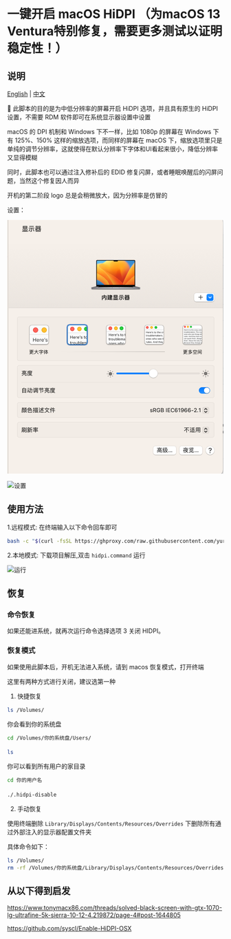# 一键开启 macOS HiDPI （为macOS 13 Ventura特别修复，需要更多测试以证明稳定性！）

## 说明

[English](README.md) | [中文](README-zh.md)

 此脚本的目的是为中低分辨率的屏幕开启 HiDPI 选项，并且具有原生的 HiDPI 设置，不需要 RDM 软件即可在系统显示器设置中设置

macOS 的 DPI 机制和 Windows 下不一样，比如 1080p 的屏幕在 Windows 下有 125%、150% 这样的缩放选项，而同样的屏幕在 macOS 下，缩放选项里只是单纯的调节分辨率，这就使得在默认分辨率下字体和UI看起来很小，降低分辨率又显得模糊

同时，此脚本也可以通过注入修补后的 EDID 修复闪屏，或者睡眠唤醒后的闪屏问题，当然这个修复因人而异

开机的第二阶段 logo 总是会稍微放大，因为分辨率是仿冒的

设置：

![设置](./img/preferences.png)

![设置](./img/hidpi.gif)

## 使用方法

1.远程模式: 在终端输入以下命令回车即可

```bash
bash -c "$(curl -fsSL https://ghproxy.com/raw.githubusercontent.com/yurhett/one-key-hidpi/master/hidpi.sh)"
```

2.本地模式: 下载项目解压,双击 `hidpi.command` 运行

![运行](./img/run-zh.jpg)

## 恢复

### 命令恢复

如果还能进系统，就再次运行命令选择选项 3 关闭 HIDPI。

### 恢复模式

如果使用此脚本后，开机无法进入系统，请到 macos 恢复模式，打开终端

这里有两种方式进行关闭，建议选第一种

1. 快捷恢复
    

```bash
ls /Volumes/
```

你会看到你的系统盘

```bash
cd /Volumes/你的系统盘/Users/

ls
```

你可以看到所有用户的家目录

```bash
cd 你的用户名

./.hidpi-disable
```

2. 手动恢复

使用终端删除 `Library/Displays/Contents/Resources/Overrides` 下删除所有通过外部注入的显示器配置文件夹

具体命令如下：

```bash
ls /Volumes/
rm -rf /Volumes/你的系统盘/Library/Displays/Contents/Resources/Overrides
```

## 从以下得到启发

https://www.tonymacx86.com/threads/solved-black-screen-with-gtx-1070-lg-ultrafine-5k-sierra-10-12-4.219872/page-4#post-1644805

https://github.com/syscl/Enable-HiDPI-OSX

